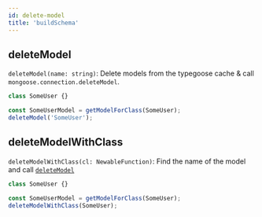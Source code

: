 ```yaml
---
id: delete-model
title: 'buildSchema'
---
```


## deleteModel

`deleteModel(name: string)`: Delete models from the typegoose cache & call `mongoose.connection.deleteModel`.

```ts
class SomeUser {}

const SomeUserModel = getModelForClass(SomeUser);
deleteModel('SomeUser');
```

## deleteModelWithClass

`deleteModelWithClass(cl: NewableFunction)`: Find the name of the model and call [`deleteModel`](#deletemodel)

```ts
class SomeUser {}

const SomeUserModel = getModelForClass(SomeUser);
deleteModelWithClass(SomeUser);
```
